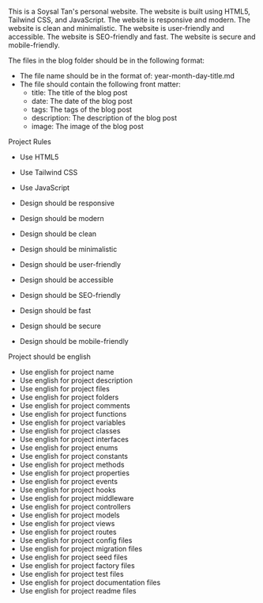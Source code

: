 This is a Soysal Tan's personal website.
The website is built using HTML5, Tailwind CSS, and JavaScript.
The website is responsive and modern.
The website is clean and minimalistic.
The website is user-friendly and accessible.
The website is SEO-friendly and fast.
The website is secure and mobile-friendly.

The files in the blog folder should be in the following format:
- The file name should be in the format of: year-month-day-title.md
- The file should contain the following front matter:
  - title: The title of the blog post
  - date: The date of the blog post
  - tags: The tags of the blog post
  - description: The description of the blog post
  - image: The image of the blog post

Project Rules
- Use HTML5
- Use Tailwind CSS
- Use JavaScript

- Design should be responsive
- Design should be modern
- Design should be clean
- Design should be minimalistic
- Design should be user-friendly
- Design should be accessible
- Design should be SEO-friendly
- Design should be fast
- Design should be secure
- Design should be mobile-friendly

Project should be english
- Use english for project name
- Use english for project description
- Use english for project files
- Use english for project folders
- Use english for project comments
- Use english for project functions
- Use english for project variables
- Use english for project classes
- Use english for project interfaces
- Use english for project enums
- Use english for project constants
- Use english for project methods
- Use english for project properties
- Use english for project events
- Use english for project hooks
- Use english for project middleware
- Use english for project controllers
- Use english for project models
- Use english for project views
- Use english for project routes
- Use english for project config files
- Use english for project migration files
- Use english for project seed files
- Use english for project factory files
- Use english for project test files
- Use english for project documentation files
- Use english for project readme files
